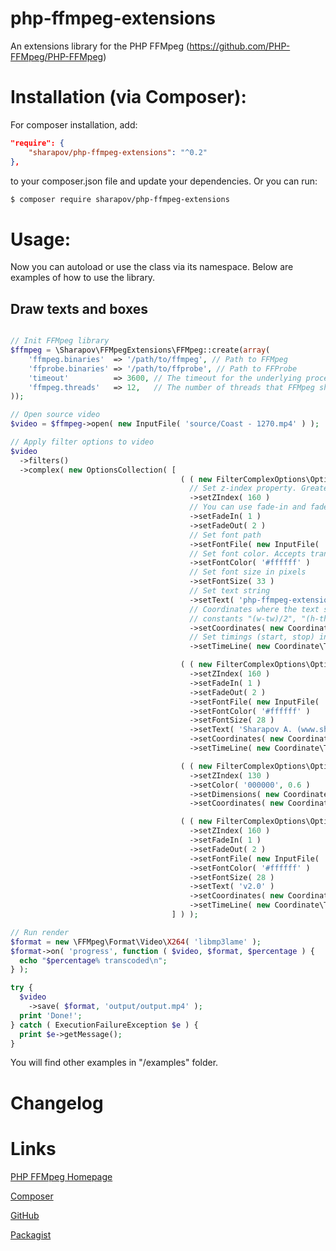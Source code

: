 # php-ffmpeg-extensions
An extensions library for the PHP FFMpeg (https://github.com/PHP-FFMpeg/PHP-FFMpeg)

Installation (via Composer):
============================

For composer installation, add:

```json
"require": {
    "sharapov/php-ffmpeg-extensions": "^0.2"
},
```

to your composer.json file and update your dependencies. Or you can run:

```sh
$ composer require sharapov/php-ffmpeg-extensions
```

Usage:
======

Now you can autoload or use the class via its namespace. Below are examples of how to use the library.

Draw texts and boxes
--------------------------

```php

// Init FFMpeg library
$ffmpeg = \Sharapov\FFMpegExtensions\FFMpeg::create(array(
    'ffmpeg.binaries'  => '/path/to/ffmpeg', // Path to FFMpeg
    'ffprobe.binaries' => '/path/to/ffprobe', // Path to FFProbe
    'timeout'          => 3600, // The timeout for the underlying process
    'ffmpeg.threads'   => 12,   // The number of threads that FFMpeg should use
));

// Open source video
$video = $ffmpeg->open( new InputFile( 'source/Coast - 1270.mp4' ) );

// Apply filter options to video
$video
  ->filters()
  ->complex( new OptionsCollection( [
                                      ( ( new FilterComplexOptions\OptionDrawText() )
                                        // Set z-index property. Greater value is always in front
                                        ->setZIndex( 160 )
                                        // You can use fade-in and fade-out effects. Set time in seconds
                                        ->setFadeIn( 1 )
                                        ->setFadeOut( 2 )
                                        // Set font path
                                        ->setFontFile( new InputFile( 'source/arial.ttf' ) )
                                        // Set font color. Accepts transparency value as the second argument. Float value between 0 and 1.
                                        ->setFontColor( '#ffffff' )
                                        // Set font size in pixels
                                        ->setFontSize( 33 )
                                        // Set text string
                                        ->setText( 'php-ffmpeg-extensions library' )
                                        // Coordinates where the text should be rendered. Accepts positive integer or
                                        // constants "(w-tw)/2", "(h-th)/2" to handle auto-horizontal, auto-vertical values
                                        ->setCoordinates( new Coordinate\Point( Coordinate\Point::AUTO_HORIZONTAL, 50 ) )
                                        // Set timings (start, stop) in seconds. Accepts float values as well
                                        ->setTimeLine( new Coordinate\TimeLine( 1, 20 ) ) ),

                                      ( ( new FilterComplexOptions\OptionDrawText() )
                                        ->setZIndex( 160 )
                                        ->setFadeIn( 1 )
                                        ->setFadeOut( 2 )
                                        ->setFontFile( new InputFile( 'source/arial.ttf' ) )
                                        ->setFontColor( '#ffffff' )
                                        ->setFontSize( 28 )
                                        ->setText( 'Sharapov A. (www.sharapov.biz)' )
                                        ->setCoordinates( new Coordinate\Point( 15, 600 ) )
                                        ->setTimeLine( new Coordinate\TimeLine( 2, 20 ) ) ),

                                      ( ( new FilterComplexOptions\OptionDrawBox() )
                                        ->setZIndex( 130 )
                                        ->setColor( '000000', 0.6 )
                                        ->setDimensions( new Coordinate\Dimension( Coordinate\Dimension::WIDTH_MAX, 60 ) )
                                        ->setCoordinates( new Coordinate\Point( 0, 580 ) ) ),

                                      ( ( new FilterComplexOptions\OptionDrawText() )
                                        ->setZIndex( 160 )
                                        ->setFadeIn( 1 )
                                        ->setFadeOut( 2 )
                                        ->setFontFile( new InputFile( 'source/arial.ttf' ) )
                                        ->setFontColor( '#ffffff' )
                                        ->setFontSize( 28 )
                                        ->setText( 'v2.0' )
                                        ->setCoordinates( new Coordinate\Point( 1200, 600 ) )
                                        ->setTimeLine( new Coordinate\TimeLine( 3, 20 ) ) )
                                    ] ) );

// Run render
$format = new \FFMpeg\Format\Video\X264( 'libmp3lame' );
$format->on( 'progress', function ( $video, $format, $percentage ) {
  echo "$percentage% transcoded\n";
} );

try {
  $video
    ->save( $format, 'output/output.mp4' );
  print 'Done!';
} catch ( ExecutionFailureException $e ) {
  print $e->getMessage();
}
```

You will find other examples in "/examples" folder.

Changelog
=========


Links
=====
[PHP FFMpeg Homepage](https://github.com/PHP-FFMpeg/PHP-FFMpeg)

[Composer](https://getcomposer.org/)

[GitHub](https://github.com/sharapov-outsource/php-ffmpeg-extensions)

[Packagist](https://packagist.org/packages/sharapov/php-ffmpeg-extensions)
